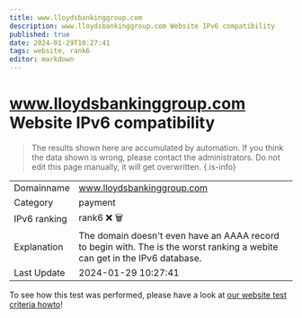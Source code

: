 ```yaml
---
title: www.lloydsbankinggroup.com
description: www.lloydsbankinggroup.com Website IPv6 compatibility
published: true
date: 2024-01-29T10:27:41
tags: website, rank6
editor: markdown
---
```


# www.lloydsbankinggroup.com Website IPv6 compatibility

> The results shown here are accumulated by automation. If you think the data shown is wrong, please contact the administrators. 
> Do not edit this page manually, it will get overwritten.
{.is-info}


|   |   |
| - | - |
| Domainname | www.lloydsbankinggroup.com
| Category | payment |
| IPv6 ranking | rank6 :x: :wastebasket: |
| Explanation | The domain doesn't even have an AAAA record to begin with. The is the worst ranking a webite can get in the IPv6 database. |
| Last Update | 2024-01-29 10:27:41 |

To see how this test was performed, please have a look at [our website test criteria howto](/howto/testcriteria/website)!

